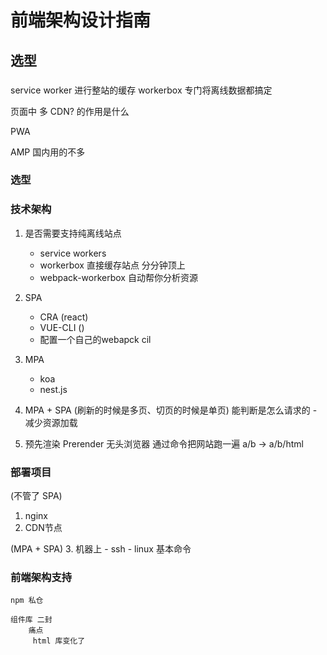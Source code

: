 # 前端架构设计指南
## 选型



### 
service worker 进行整站的缓存
workerbox 专门将离线数据都搞定


页面中 多 CDN? 的作用是什么


PWA

AMP 国内用的不多


### 选型

### 技术架构
1. 是否需要支持纯离线站点
    - service workers
    - workerbox 直接缓存站点 分分钟顶上
    - webpack-workerbox 自动帮你分析资源

2. SPA
    - CRA (react)
    - VUE-CLI ()
    - 配置一个自己的webapck cil


3. MPA
    - koa
    - nest.js

4. MPA + SPA (刷新的时候是多页、切页的时候是单页)
    能判断是怎么请求的
        - 减少资源加载

5. 预先渲染
    Prerender
    无头浏览器
        通过命令把网站跑一遍  a/b -> a/b/html
    
### 部署项目

(不管了 SPA)
1. nginx
2. CDN节点

(MPA + SPA)
3. 机器上
    - ssh
    - linux 基本命令

### 前端架构支持
    npm 私仓
        
    组件库 二封
        痛点
         html 库变化了
            
         